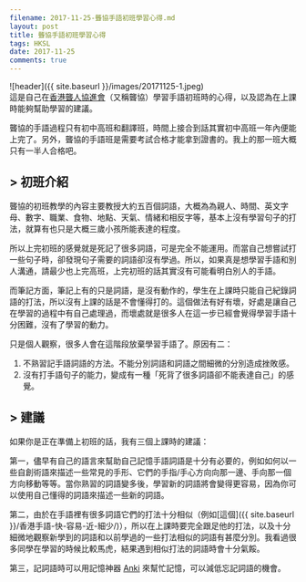 ```yaml
---
filename: 2017-11-25-聾協手語初班學習心得.md
layout: post
title: 聾協手語初班學習心得
tags: HKSL
date: 2017-11-25
comments: true
---
```

![header]({{ site.baseurl }}/images/20171125-1.jpeg)  
這是自己在[香港聾人協進會](http://www.hongkongdeaf.org.hk)（又稱聾協）學習手語初班時的心得，以及認為在上課時能夠幫助學習的建議。

聾協的手語過程只有初中高班和翻譯班，時間上接合到話其實初中高班一年內便能上完了。另外，聾協的手語班是需要考試合格才能拿到證書的。我上的那一班大概只有一半人合格吧。

## > 初班介紹
聾協的初班教學的內容主要教授大約五百個詞語，大概為為親人、時間、英文字母、數字、職業、食物、地點、天氣、情緒和相反字等，基本上沒有學習句子的打法，就算有也只是大概三歲小孩所能表達的程度。

所以上完初班的感覺就是死記了很多詞語，可是完全不能運用。而當自己想嘗試打一些句子時，卻發現句子需要的詞語卻沒有學過。所以，如果真是想學習手語和別人溝通，請最少也上完高班，上完初班的話其實沒有可能看明白別人的手語。

而筆記方面，筆記上有的只是詞語，是沒有動作的，學生在上課時只能自己紀錄詞語的打法，所以沒有上課的話是不會懂得打的。這個做法有好有壞，好處是讓自己在學習的過程中有自己處理過，而壞處就是很多人在這一步已經會覺得學習手語十分困難，沒有了學習的動力。

只是個人觀察，很多人會在這階段放棄學習手語了。原因有二：
1.  不熟習記手語詞語的方法。不能分別詞語和詞語之間細微的分別造成挫敗感。
2.  沒有打手語句子的能力，變成有一種「死背了很多詞語卻不能表達自己」的感覺。

## > 建議
如果你是正在準備上初班的話，我有三個上課時的建議：

第一，儘早有自己的語言來幫助自己記憶手語詞語是十分有必要的，例如如何以一些自創術語來描述一些常見的手形、它們的手指/手心方向向那一邊、手向那一個方向移動等等。當你熟習的詞語變多後，學習新的詞語將會變得更容易，因為你可以使用自己懂得的詞語來描述一些新的詞語。

第二，由於在手語裡有很多詞語它們的打法十分相似（例如[這個]({{ site.baseurl }}/香港手語-快-容易-近-細少/)），所以在上課時要完全跟足他的打法，以及十分細微地觀察新學到的詞語和以前學過的一些打法相似的詞語有甚麼分別。我看過很多同學在學習的時候比較馬虎，結果遇到相似打法的詞語時會十分氣餒。

第三，記詞語時可以用記憶神器  [Anki](https://apps.ankiweb.net)  來幫忙記憶，可以減低忘記詞語的機會。
